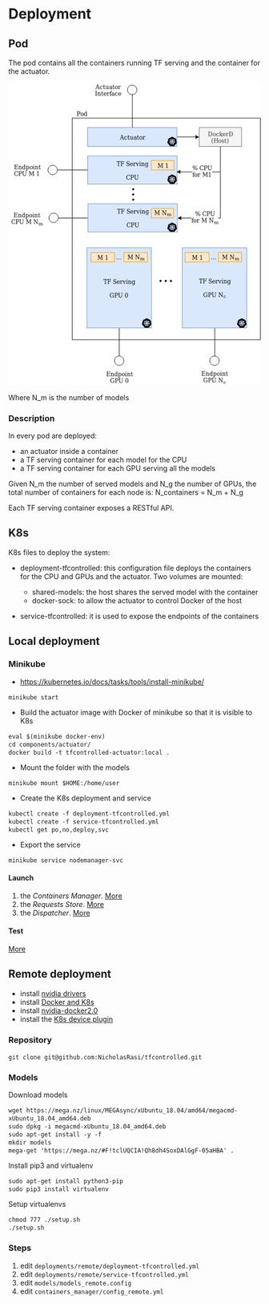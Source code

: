 # Deployment
## Pod
The pod contains all the containers running TF serving and the container for the actuator.

<img src="../doc/img/PodView.png">

Where N_m is the number of models

### Description
In every pod are deployed:

- an actuator inside a container
- a TF serving container for each model for the CPU
- a TF serving container for each GPU serving all the models

Given N_m the number of served models and N_g the number of GPUs, the total number of containers for each node is: N_containers =  N_m + N_g

Each TF serving container exposes a RESTful API.

## K8s
K8s files to deploy the system:

- deployment-tfcontrolled: this configuration file deploys the containers for the CPU and GPUs and the actuator. Two volumes are mounted:
    + shared-models: the host shares the served model with the container
    + docker-sock: to allow the actuator to control Docker of the host

- service-tfcontrolled: it is used to expose the endpoints of the containers


## Local deployment
### Minikube
- https://kubernetes.io/docs/tasks/tools/install-minikube/


```
minikube start
```


- Build the actuator image with Docker of minikube so that
it is visible to K8s  
```
eval $(minikube docker-env)
cd components/actuator/    
docker build -t tfcontrolled-actuator:local .
```

- Mount the folder with the models 
```
minikube mount $HOME:/home/user
```

- Create the K8s deployment and service
```
kubectl create -f deployment-tfcontrolled.yml
kubectl create -f service-tfcontrolled.yml
kubectl get po,no,deploy,svc
```

- Export the service
```
minikube service nodemanager-svc
```

#### Launch
1. the *Containers Manager*. [More](../components/containers_manager/)
2. the *Requests Store*. [More](../components/requests_store/)
3. the *Dispatcher*. [More](../components/dispatcher/)


#### Test
[More](../testing/)

## Remote deployment
- install [nvidia drivers](https://docs.nvidia.com/cuda/cuda-installation-guide-linux/index.html#ubuntu-installation)
- install [Docker and K8s](https://www.linode.com/docs/applications/containers/kubernetes/getting-started-with-kubernetes/)
- install [nvidia-docker2.0](https://github.com/NVIDIA/nvidia-docker/wiki/Installation-(version-2.0))
- install the [K8s device plugin](https://github.com/NVIDIA/k8s-device-plugin)

### Repository
```
git clone git@github.com:NicholasRasi/tfcontrolled.git
```
### Models
Download models
```
wget https://mega.nz/linux/MEGAsync/xUbuntu_18.04/amd64/megacmd-xUbuntu_18.04_amd64.deb
sudo dpkg -i megacmd-xUbuntu_18.04_amd64.deb
sudo apt-get install -y -f
mkdir models
mega-get 'https://mega.nz/#F!tclUQCIA!Qh8dh4SoxDAlGgF-05aHBA' .
```

Install pip3 and virtualenv
```
sudo apt-get install python3-pip
sudo pip3 install virtualenv 
```

Setup virtualenvs
```
chmod 777 ./setup.sh
./setup.sh
```

### Steps
1. edit ```deployments/remote/deployment-tfcontrolled.yml```
2. edit ```deployments/remote/service-tfcontrolled.yml```
3. edit ```models/models_remote.config```
4. edit ```containers_manager/config_remote.yml```
